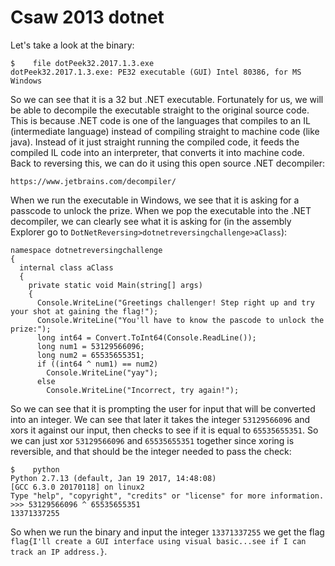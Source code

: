 # Csaw 2013 dotnet 

Let's take a look at the binary:

```
$    file dotPeek32.2017.1.3.exe
dotPeek32.2017.1.3.exe: PE32 executable (GUI) Intel 80386, for MS Windows
```

So we can see that it is a 32 but .NET executable. Fortunately for us, we will be able to decompile the executable straight to the original source code. This is because .NET code is one of the languages that compiles to an IL (intermediate language) instead of compiling straight to machine code (like java). Instead of it just straight running the compiled code, it feeds the compiled IL code into an interpreter, that converts it into machine code. Back to reversing this, we can do it using this open source .NET decompiler:

```
https://www.jetbrains.com/decompiler/
```

When we run the executable in Windows, we see that it is asking for a passcode to unlock the prize. When we pop the executable into the .NET decompiler, we can clearly see what it is asking for (in the assembly Explorer go to `DotNetReversing>dotnetreversingchallenge>aClass`):

```
namespace dotnetreversingchallenge
{
  internal class aClass
  {
    private static void Main(string[] args)
    {
      Console.WriteLine("Greetings challenger! Step right up and try your shot at gaining the flag!");
      Console.WriteLine("You'll have to know the pascode to unlock the prize:");
      long int64 = Convert.ToInt64(Console.ReadLine());
      long num1 = 53129566096;
      long num2 = 65535655351;
      if ((int64 ^ num1) == num2)
        Console.WriteLine("yay");
      else
        Console.WriteLine("Incorrect, try again!");
```

So we can see that it is prompting the user for input that will be converted into an integer. We can see that later it takes the integer `53129566096` and xors it against our input, then checks to see if it is equal to `65535655351`. So we can just xor `53129566096` and `65535655351` together since xoring is reversible, and that should be the integer needed to pass the check:

```
$    python
Python 2.7.13 (default, Jan 19 2017, 14:48:08)
[GCC 6.3.0 20170118] on linux2
Type "help", "copyright", "credits" or "license" for more information.
>>> 53129566096 ^ 65535655351
13371337255
```

So when we run the binary and input the integer `13371337255` we get the flag `flag{I'll create a GUI interface using visual basic...see if I can track an IP address.}`.


